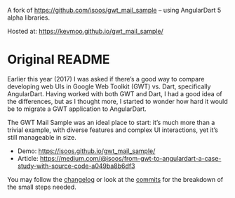 A fork of https://github.com/isoos/gwt_mail_sample – using AngularDart 5 alpha
libraries.

Hosted at: https://kevmoo.github.io/gwt_mail_sample/

# Original README

Earlier this year (2017) I was asked if there’s a good way to compare
developing web UIs in Google Web Toolkit (GWT) vs. Dart, specifically
AngularDart. Having worked with both GWT and Dart, I had a good idea
of the differences, but as I thought more, I started to wonder how hard
it would be to migrate a GWT application to AngularDart.

The GWT Mail Sample was an ideal place to start: it’s much more
than a trivial example, with diverse features and complex UI
interactions, yet it’s still manageable in size.

- Demo: https://isoos.github.io/gwt_mail_sample/
- Article: https://medium.com/@isoos/from-gwt-to-angulardart-a-case-study-with-source-code-a049ba8b6df3

You may follow the [changelog](https://github.com/isoos/gwt_mail_sample/blob/master/log.md) or look at the
[commits](https://github.com/isoos/gwt_mail_sample/commits/master) for the breakdown of the small steps needed.
